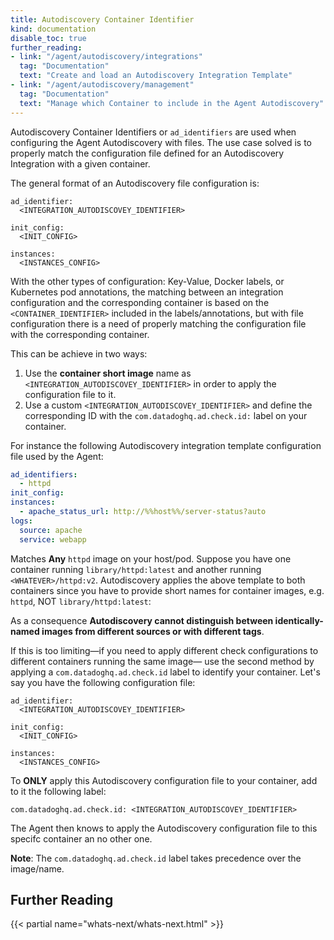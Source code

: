 ```yaml
---
title: Autodiscovery Container Identifier
kind: documentation
disable_toc: true
further_reading:
- link: "/agent/autodiscovery/integrations"
  tag: "Documentation"
  text: "Create and load an Autodiscovery Integration Template"
- link: "/agent/autodiscovery/management"
  tag: "Documentation"
  text: "Manage which Container to include in the Agent Autodiscovery"
---
```


Autodiscovery Container Identifiers or `ad_identifiers` are used when configuring the Agent Autodiscovery with files. The use case solved is to properly match the configuration file defined for an Autodiscovery Integration with a given container.

The general format of an Autodiscovery file configuration is:

```
ad_identifier:
  <INTEGRATION_AUTODISCOVEY_IDENTIFIER>

init_config:
  <INIT_CONFIG>

instances:
  <INSTANCES_CONFIG>
```

With the other types of configuration: Key-Value, Docker labels, or Kubernetes pod annotations, the matching between an integration configuration and the corresponding container is based on the `<CONTAINER_IDENTIFIER>` included in the labels/annotations, but with file configuration there is a need of properly matching the configuration file with the corresponding container.

This can be achieve in two ways:

1. Use the **container short image** name as `<INTEGRATION_AUTODISCOVEY_IDENTIFIER>` in order to apply the configuration file to it.
2. Use a custom `<INTEGRATION_AUTODISCOVEY_IDENTIFIER>` and define the corresponding ID with the `com.datadoghq.ad.check.id:` label on your container.

For instance the following Autodiscovery integration template configuration file used by the Agent:

```yaml
ad_identifiers:
  - httpd
init_config:
instances:
  - apache_status_url: http://%%host%%/server-status?auto
logs:
  source: apache
  service: webapp
```

Matches **Any** `httpd` image on your host/pod. Suppose you have one container running `library/httpd:latest` and another running `<WHATEVER>/httpd:v2`. Autodiscovery applies the above template to both containers since you have to provide short names for container images, e.g. `httpd`, NOT `library/httpd:latest`:

As a consequence **Autodiscovery cannot distinguish between identically-named images from different sources or with different tags**.

If this is too limiting&mdash;if you need to apply different check configurations to different containers running the same image&mdash; use the second method by applying a `com.datadoghq.ad.check.id` label to identify your container. Let's say you have the following configuration file:

```
ad_identifier:
  <INTEGRATION_AUTODISCOVEY_IDENTIFIER>

init_config:
  <INIT_CONFIG>

instances:
  <INSTANCES_CONFIG>
```

To **ONLY**  apply this Autodiscovery configuration file to your container, add to it the following label:

```
com.datadoghq.ad.check.id: <INTEGRATION_AUTODISCOVEY_IDENTIFIER>
```

The Agent then knows to apply the Autodiscovery configuration file to this specifc container an no other one.

**Note**: The `com.datadoghq.ad.check.id` label takes precedence over the image/name.

## Further Reading

{{< partial name="whats-next/whats-next.html" >}}
